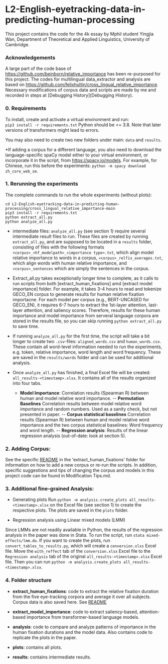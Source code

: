 # L2-English-eyetracking-data-in-predicting-human-processing
This project contains the code for the 4k essay by Mphil student Yingjia Wan, Department of Theoretical and Applied Linguistics, University of Cambridge.

### Acknowledgements
A large part of the code base of https://github.com/beinborn/relative_importance has been re-purposed for this project.
The codes for multilingual data_extractor and analysis are based on https://github.com/felixhultin/cross_lingual_relative_importance. Necessary modifications of corpus data and scripts are made by me and recorded in steps at [Debugging History](Debugging History).

### 0. Requirements

To install, create and activate a virtual environment and run:  
`pip3 install -r requirements.txt`
Python should be <= 3.8. Note that later versions of transformers might lead to errors.

You may also need to create two new folders under main: `data` and `results`.

*If adding a corpus for a different language, you also need to download the language-specific spaCy model either to your virtual environment, or incorporate it in the script, from https://spacy.io/models.
For example, for Chinese, run this before the experiments: `python -m spacy download zh_core_web_sm`.

### 1. Rerunning the experiments
The complete commands to run the whole experiments (without plots):
```
cd L2-English-eyetracking-data-in-predicting-human-processing/cross_lingual_relative_importance-main
pip3 install -r requirements.txt
python extract_all.py
python analyze_all.py
```

- intermediate files:
`analyze_all.py` (see section 1) require several intermediate result files to run. These files are created by running `extract_all.py`, and are supposed to be located in a `results` folder, consisting of files with the following formats `<corpus>_<hf_modelpath>_<importance type>.txt`, which align model relative importance to words in a corpus, `<corpus>_relfix_averages.txt`, which align words with human relative importance, and `<corpus>_sentences` which are simply the sentences in the corpus.

- Extract_all.py takes exceptionally longer time to complete, as it calls to run scripts from both [extract_human_fixations] amd [extract model importance] folder. For example, it takes 3-4 hours to read and tokenize GECO_EN corpus to generate results for human relative fixation importacne. For each model per corpus (e.g., BERT-UNCASED for GECO_EN), it requires 6-7 hours to extract the 1st-layer attention, last-layer attention, and saliency scores. Therefore, results for these human importance and model importance from serveral language corpora are stored in the results file, so you can skip running `python extract_all.py` to save time.

- If running `analyze_all.py` for the first time, the script will take a bit longer to create two `.csv`-files: `aligned_words.csv` and `human_words.csv`. These contain all word-level information needed to run the experiments, e.g. token, relative importance, word length and word frequency. These are saved in the `results/words` folder and can be used for additional analysis.

- Once `analyze_all.py` has finished, a final Excel file will be created: `all_results-<timestamp>.xlsx`. It contains all of the results organized into four tabs.

  - **Model Importance**: Correlation results (Spearman R) between human and model relative word importance.
-- **Permutation Baselines** Correlation results between model relative word importance and random numbers. Used as a sanity check, but not presented in paper.
-- **Corpus statistical baselines** Correlation results (Spearman R) between human and model relative word importance and the two corpus statistical baselines: Word frequency and word length.
-- **Regression analysis**: Results of the linear regression analysis (out-of-date: look at section 5).  


### 2. Adding Corpus:
See the specific [README](extract_human_fixations/README.md) in the 'extract_human_fixations' folder for information on how to add a new corpus or re-run the scripts. In addition, specific suggestions and tips of changing the corpus and models in this project code can be found in Modification Tips.md.


### 3. Additional fine-grained Analysis: 

- Generating plots
Run `python -m analysis.create_plots all_results-<timestamp>.xlsx` on the Excel file (see section 1) to create the respective plots. The plots are saved in the `plots` folder.

- Regression analysis using Linear mixed models (LMM)

Since LMMs are not readily available in Python, the results of the regression analysis in the paper was done in Stata. To run the script, run `stata mixed-effects/lmm.do`. If you want to create the plots, run `convert_tables_to_results.py`, which will create a `conversion.xlxs` Excel file. Move the `with_reffect` tab of the `conversion.xlsx` Excel file to the `Regression analysis` tab of the original `all_results-<timestamp>.xlsx` Excel file. Then you can run `python -m analysis.create_plots all_results-<timestamp>.xlsx`.

### 4. Folder structure

- **extract_human_fixations**: code to extract the relative fixation duration from the five eye-tracking corpora and average it over all subjects. Corpus data is also saved here. See [README](extract_human_fixations/README.md)

- **extract_model_importance**: code to extract saliency-based, attention-based importance from transformer-based language models.

- **analysis**: code to compare and analyze patterns of importance in the human fixation durations and the model data. Also contains code to replicate the plots in the paper.

- **plots**: contains all plots.

- **results**: contains intermediate results.
